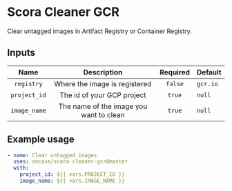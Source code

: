 # Scora Cleaner GCR

Clear untagged images in Artifact Registry or Container Registry.

## Inputs

|     Name     |               Description               | Required | Default  |
| :----------: | :-------------------------------------: | :------: | -------- |
|  `registry`  |      Where the image is registered      | `false`  | `gcr.io` |
| `project_id` |       The id of your GCP project        |  `true`  | `null`   |
| `image_name` | The name of the image you want to clean |  `true`  | `null`   |

## Example usage

```yaml
- name: Clear untagged images
  uses: oncase/scora-cleaner-gcr@master
  with:
    project_id: ${{ vars.PROJECT_ID }}
    image_name: ${{ vars.IMAGE_NAME }}
```
